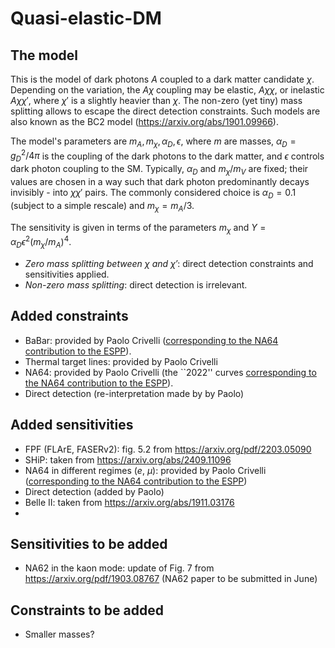 # Quasi-elastic-DM

## The model

This is the model of dark photons $A$ coupled to a dark matter candidate $\chi$. Depending on the variation, the $A\chi$ coupling may be elastic, $A\chi \chi$, or inelastic $A\chi \chi'$, where $\chi'$ is a slightly heavier than $\chi$. The non-zero (yet tiny) mass splitting allows to escape the direct detection constraints. Such models are also known as the BC2 model (https://arxiv.org/abs/1901.09966).

The model's parameters are $`m_{A},m_{\chi}, \alpha_{D}, \epsilon`$, where $m$ are masses, $\alpha_{D} = g_{D}^{2}/4\pi$ is the coupling of the dark photons to the dark matter, and $\epsilon$ controls dark photon coupling to the SM. Typically, $\alpha_{D}$ and $m_{\chi}/m_{V}$ are fixed; their values are chosen in a way such that dark photon predominantly decays invisibly - into $\chi\chi'$ pairs. The commonly considered choice is $\alpha_{D} = 0.1$ (subject to a simple rescale) and $m_{\chi} = m_{A}/3$.

The sensitivity is given in terms of the parameters $`m_{\chi}`$ and $`Y = \alpha_{D}\epsilon^{2}(m_{\chi}/m_{A})^{4}`$.

- *Zero mass splitting between $`\chi`$ and $`\chi'`$*: direct detection constraints and sensitivities applied.
- *Non-zero mass splitting*: direct detection is irrelevant.

## Added constraints

- BaBar: provided by Paolo Crivelli ([corresponding to the NA64 contribution to the ESPP](https://indico.cern.ch/event/1439855/contributions/6461450/attachments/3045819/5381736/NA64_Input_to_ESPPU__2025.pdf)).
- Thermal target lines: provided by Paolo Crivelli
- NA64: provided by Paolo Crivelli (the ``2022'' curves [corresponding to the NA64 contribution to the ESPP](https://indico.cern.ch/event/1439855/contributions/6461450/attachments/3045819/5381736/NA64_Input_to_ESPPU__2025.pdf)).
- Direct detection (re-interpretation made by by Paolo) 

 
## Added sensitivities

- FPF (FLArE, FASERv2): fig. 5.2 from https://arxiv.org/pdf/2203.05090
- SHiP: taken from https://arxiv.org/abs/2409.11096
- NA64 in different regimes ($e$, $\mu$): provided by Paolo Crivelli ([corresponding to the NA64 contribution to the ESPP](https://indico.cern.ch/event/1439855/contributions/6461450/attachments/3045819/5381736/NA64_Input_to_ESPPU__2025.pdf))
- Direct detection (added by Paolo)
- Belle II: taken from https://arxiv.org/abs/1911.03176
- 
## Sensitivities to be added

- NA62 in the kaon mode: update of Fig. 7 from https://arxiv.org/pdf/1903.08767 (NA62 paper to be submitted in June)

## Constraints to be added

- Smaller masses?

